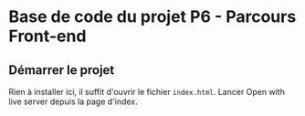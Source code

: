 # Base de code du projet P6 - Parcours Front-end

## Démarrer le projet

Rien à installer ici, il suffit d'ouvrir le fichier `index.html`.
Lancer Open with live server depuis la page d'index.

